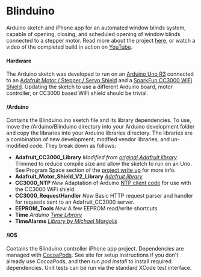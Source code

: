# Blinduino

Arduino sketch and iPhone app for an automated window blinds system, capable of opening, closing, and scheduled opening of window blinds connected to a stepper motor. Read more about the project [here](http://nckpark.com/projects/blinduinoo), or watch a video of the completed build in action on [YouTube](https://www.youtube.com/watch?v=7hcVPy_RXkc).

#### Hardware

The Arduino sketch was developed to run on an [Arduino Uno R3](http://www.sparkfun.com/products/11021) connected to an [Adafruit Motor / Stepper / Servo Shield](http://www.adafruit.com/products/1438) and a [SparkFun CC3000 WiFi Shield](https://www.sparkfun.com/products/12071). Updating the sketch to use a different Arduino board, motor controller, or CC3000 based WiFi shield should be trivial.

#### /Arduino

Contains the Blinduino.ino sketch file and its library dependencies. To use, move the /Arduino/Blinduino directory into your Arduino development folder and copy the libraries into your Arduino libraries directory. The libraries are a combination of new development, modfied vendor libraries, and un-modified code. They break down as follows:

- **Adafruit_CC3000_Library** *Modified from [original Adafruit library](https://github.com/adafruit/Adafruit_CC3000_Library).* Trimmed to reduce compile size and allow the sketch to run on an Uno. See Program Space section of the [project write up](http://nckpark.com/projects/blinduino) for more info.
- **Adafruit_Motor_Shield_V2_Library** *[Adafruit library](https://github.com/adafruit/Adafruit_Motor_Shield_V2_Library)*
- **CC3000_NTP** *New* Adaptation of Arduino [NTP client code](http://arduino.cc/en/Tutorial/UdpNtpClient) for use with the CC3000 WiFi shield.
- **CC3000_RequestHandler** *New* Basic HTTP request parser and handler for requests sent to an Adafruit_CC3000 server.
- **EEPROM_Tools** *New* A few EEPROM read/write shortcuts.
- **Time** *Arduino [Time Library](http://playground.arduino.cc/Code/Time)*	
- **TimeAlarms** *[Library by Michael Margolis](http://www.pjrc.com/teensy/td_libs_TimeAlarms.html)*

#### /iOS

Contains the Blinduino controller iPhone app project. Dependencies are managed with [CocoaPods](http://cocoapods.org/). See site for setup instructions if you don't already use CocoaPods, and then run *pod install* to install required dependencies. Unit tests can be run via the standard XCode test interface.
